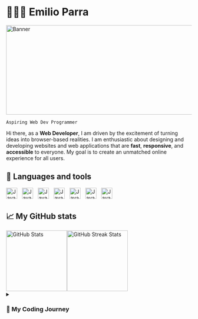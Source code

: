 # 👨🏽‍💻 Emilio Parra 
<img src="https://github.com/EmilioPG13/EmilioPG13/assets/92704678/640429c7-bc32-48d2-a0d4-ab9dbcc40ea1" width="888" height="243" alt="Banner">

`Aspiring Web Dev Programmer`

Hi there, as a **Web Developer**, I am driven by the excitement of turning ideas into browser-based realities. I am enthusiastic about designing and developing websites and web applications that are **fast**, **responsive**, and **accessible** to everyone. My goal is to create an unmatched online experience for all users.

🧰 Languages and tools
------
<img align="left" alt="Java" width="30px" style="padding-right:10px;" src="https://cdn.jsdelivr.net/gh/devicons/devicon@latest/icons/javascript/javascript-plain.svg" />
<img align="left" alt="Java" width="30px" style="padding-right:10px;" src="https://cdn.jsdelivr.net/gh/devicons/devicon@latest/icons/react/react-original.svg" />
<img align="left" alt="Java" width="30px" style="padding-right:10px;" src="https://cdn.jsdelivr.net/gh/devicons/devicon@latest/icons/postgresql/postgresql-original.svg" />
<img align="left" alt="Java" width="30px" style="padding-right:10px;" src="https://cdn.jsdelivr.net/gh/devicons/devicon@latest/icons/html5/html5-plain.svg" />
<img align="left" alt="Java" width="30px" style="padding-right:10px;" src="https://cdn.jsdelivr.net/gh/devicons/devicon@latest/icons/css3/css3-plain.svg" />
<img align="left" alt="Java" width="30px" style="padding-right:10px;" src="https://cdn.jsdelivr.net/gh/devicons/devicon@latest/icons/tailwindcss/tailwindcss-original.svg" />
<img align="left" alt="Java" width="30px" style="padding-right:10px;" src="https://cdn.jsdelivr.net/gh/devicons/devicon@latest/icons/npm/npm-original-wordmark.svg" />
          
<br>
<br>

📈 My GitHub stats
------
<div style="display: flex;">
  <img src="https://github-readme-stats.vercel.app/api?username=EmilioPG13&show_icons=true&theme=github_dark_dimmed" alt="GitHub Stats" height="165" style="max-width: 100%;">
  <img src="https://streak-stats.demolab.com/?user=EmilioPG13&theme=github_dark_dimmed" alt="GitHub Streak Stats" height="165" style="max-width: 100%;">
</div>


<details>
  <summary><h3>📖 My Coding Journey</h3></summary>
    <p>My interest in computers was sparked during my early years, largely due to the influence of my father's engagement with technology. The opportunity to learn a variety of tips and commands significantly elevated my user experience.</p>
    <p>As a teenager, platforms like Tumblr piqued my curiosity, they offered users the ability to personalise their pages using HTML. Unbeknownst to me, this was my initial venture into the realm of web development.</p>
    <p>In the years that followed, I found that learning to code was not as daunting as it seemed. This transitioned from a leisurely pursuit to a professional goal. Currently, I am ardently pursuing a career in the tech industry.</p>
</details>
